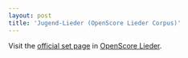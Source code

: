```yaml
---
layout: post
title: 'Jugend-Lieder (OpenScore Lieder Corpus)'
---
```


Visit the [official set page] in [OpenScore Lieder].

[official set page]: https://musescore.com/openscore-lieder-corpus/sets/5103328
[OpenScore Lieder]: https://musescore.com/openscore-lieder-corpus

